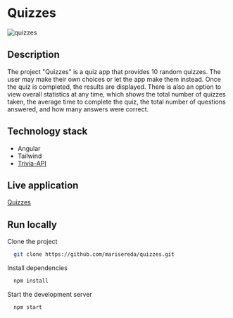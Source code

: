 # Quizzes

![quizzes](https://github.com/marisereda/quizzes/assets/105078220/3cca7672-7de1-4f8b-8b3f-49683cb78c78)

## Description

The project "Quizzes" is a quiz app that provides 10 random quizzes. The user may make their own choices or let the app make them instead.
Once the quiz is completed, the results are displayed. There is also an option to view overall statistics at any time, which shows the total number of quizzes taken, the average time to complete the quiz, the total number of questions answered, and how many answers were correct.

## Technology stack

- Angular
- Tailwind
- [Trivia-API](https://opentdb.com/api_config.php)

## Live application

[Quizzes](https://sensational-fox-9b9cbf.netlify.app/)

## Run locally

Clone the project

```bash
  git clone https://github.com/marisereda/quizzes.git
```

Install dependencies

```bash
  npm install
```

Start the development server

```bash
  npm start
```
